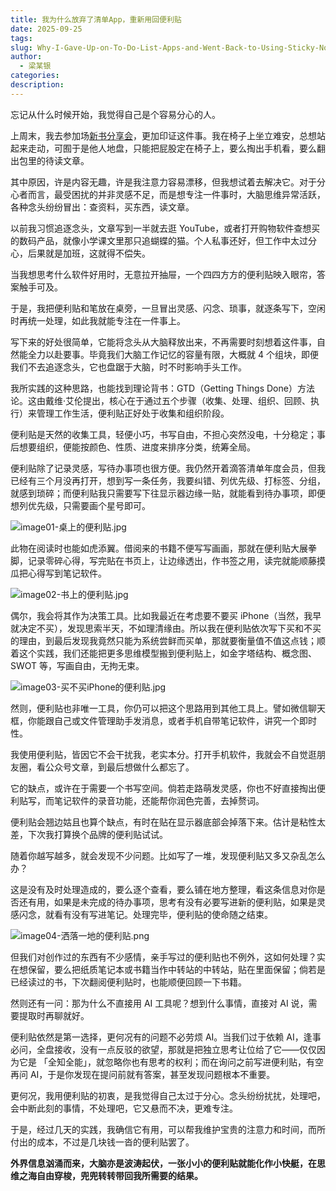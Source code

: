```yaml
---
title: 我为什么放弃了清单App，重新用回便利贴
date: 2025-09-25
tags:
slug: Why-I-Gave-Up-on-To-Do-List-Apps-and-Went-Back-to-Using-Sticky-Notes
author:
  - 梁某银
categories:
description:
---
```

忘记从什么时候开始，我觉得自己是个容易分心的人。

上周末，我去参加场[新书分享会](https://mp.weixin.qq.com/s?__biz=MzU3NTYyODI3Ng==&mid=2247487591&idx=1&sn=8c73187d6b57becad62a6e773c2344c0&scene=21#wechat_redirect)，更加印证这件事。我在椅子上坐立难安，总想站起来走动，可囿于是他人地盘，只能把屁股定在椅子上，要么掏出手机看，要么翻出包里的待读文章。

其中原因，许是内容无趣，许是我注意力容易漂移，但我想试着去解决它。对于分心者而言，最受困扰的并非灵感不足，而是想专注一件事时，大脑思维异常活跃，各种念头纷纷冒出：查资料，买东西，读文章。

以前我习惯追逐念头，文章写到一半就去逛 YouTube，或者打开购物软件查想买的数码产品，就像小学课文里那只追蝴蝶的猫。个人私事还好，但工作中太过分心，后果就是加班，这就得不偿失。

当我想思考什么软件好用时，无意拉开抽屉，一个四四方方的便利贴映入眼帘，答案触手可及。

于是，我把便利贴和笔放在桌旁，一旦冒出灵感、闪念、琐事，就逐条写下，空闲时再统一处理，如此我就能专注在一件事上。

写下来的好处很简单，它能将念头从大脑释放出来，不再需要时刻想着这件事，自然能全力以赴要事。毕竟我们大脑工作记忆的容量有限，大概就 4 个组块，即便我们不去追逐念头，它也盘踞于大脑，时不时影响手头工作。

我所实践的这种思路，也能找到理论背书：GTD（Getting Things Done）方法论。这由戴维·艾伦提出，核心在于通过五个步骤（收集、处理、组织、回顾、执行）来管理工作生活，便利贴正好处于收集和组织阶段。

便利贴是天然的收集工具，轻便小巧，书写自由，不担心突然没电，十分稳定；事后想要组织，便能按颜色、性质、进度来排序分类，统筹全局。

便利贴除了记录灵感，写待办事项也很方便。我仍然开着滴答清单年度会员，但我已经有三个月没再打开，想到写一条任务，我要纠错、列优先级、打标签、分组，就感到琐碎；而便利贴我只需要写下往显示器边缘一贴，就能看到待办事项，即便想列优先级，只需要画个星号即可。

![image01-桌上的便利贴.jpg](https://img.liangmouyin.com/2025/09/428dce18160895da20703a6b900e0740.jpg)

此物在阅读时也能如虎添翼。借阅来的书籍不便写写画画，那就在便利贴大展拳脚，记录零碎心得，写完贴在书页上，让边缘透出，作书签之用，读完就能顺藤摸瓜把心得写到笔记软件。

![image02-书上的便利贴.jpg](https://img.liangmouyin.com/2025/09/ddc10adbfd69d2a7d363e0cd33b299e9.jpg)

偶尔，我会将其作为决策工具。比如我最近在考虑要不要买 iPhone（当然，我早就决定不买），发现思索半天，不如理清缘由。所以我在便利贴依次写下买和不买的理由，到最后发现我竟然只能为系统尝鲜而买单，那就要衡量值不值这点钱；顺着这个实践，我们还能把更多思维模型搬到便利贴上，如金字塔结构、概念图、SWOT 等，写画自由，无拘无束。

![image03-买不买iPhone的便利贴.jpg](https://img.liangmouyin.com/2025/09/038dabc7cd741392c8bde620f7fa50e1.jpg)

然则，便利贴也非唯一工具，你仍可以把这个思路用到其他工具上。譬如微信聊天框，你能跟自己或文件管理助手发消息，或者手机自带笔记软件，讲究一个即时性。

我使用便利贴，皆因它不会干扰我，老实本分。打开手机软件，我就会不自觉逛朋友圈，看公众号文章，到最后想做什么都忘了。

它的缺点，或许在于需要一个书写空间。倘若走路萌发灵感，你也不好直接掏出便利贴写，而笔记软件的录音功能，还能帮你润色完善，去掉赘词。

便利贴会翘边姑且也算个缺点，有时在贴在显示器底部会掉落下来。估计是粘性太差，下次我打算换个品牌的便利贴试试。

随着你越写越多，就会发现不少问题。比如写了一堆，发现便利贴又多又杂乱怎么办？

这是没有及时处理造成的，要么逐个查看，要么铺在地方整理，看这条信息对你是否还有用，如果是未完成的待办事项，思考有没有必要写进新的便利贴，如果是灵感闪念，就看有没有写进笔记。处理完毕，便利贴的使命随之结束。

![image04-洒落一地的便利贴.png](https://img.liangmouyin.com/2025/09/e058d76a8821933aefeb8af4d3a27026.png)

但我们对创作过的东西有不少感情，亲手写过的便利贴也不例外，这如何处理？实在想保留，要么把纸质笔记本或书籍当作中转站的中转站，贴在里面保留；倘若是已经读过的书，下次翻阅便利贴时，也能顺便回顾一下书籍。

然则还有一问：那为什么不直接用 AI 工具呢？想到什么事情，直接对 AI 说，需要提取时再聊就好。

便利贴依然是第一选择，更何况有的问题不必劳烦 AI。当我们过于依赖 AI，逢事必问，全盘接收，没有一点反驳的欲望，那就是把独立思考让位给了它——仅仅因为它是 「全知全能」，就忽略你也有思考的权利；而在询问之前写进便利贴，有空再问 AI，于是你发现在提问前就有答案，甚至发现问题根本不重要。

更何况，我用便利贴的初衷，是我觉得自己太过于分心。念头纷纷扰扰，处理吧，会中断此刻的事情，不处理吧，它又悬而不决，更难专注。

于是，经过几天的实践，我确信它有用，可以帮我维护宝贵的注意力和时间，而所付出的成本，不过是几块钱一沓的便利贴罢了。

**外界信息汹涌而来，大脑亦是波涛起伏，一张小小的便利贴就能化作小快艇，在思维之海自由穿梭，兜兜转转带回我所需要的结果。**